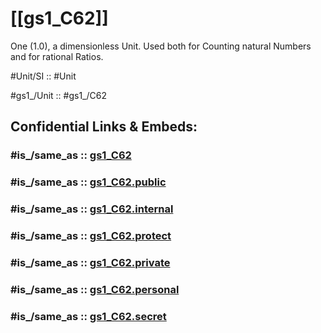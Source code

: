 
# [[gs1_C62]] 

One (1.0), a dimensionless Unit. 
Used both for Counting natural Numbers and for rational Ratios. 

#Unit/SI ::   #Unit 

#gs1_/Unit :: #gs1_/C62 


## Confidential Links & Embeds: 

### #is_/same_as :: [gs1_C62](/_Standards/UN(United_Nations)/CEFACT/gs1_C62.md) 

### #is_/same_as :: [gs1_C62.public](/_public/UN(United_Nations)/CEFACT/gs1_C62.public.md) 

### #is_/same_as :: [gs1_C62.internal](/_internal/UN(United_Nations)/CEFACT/gs1_C62.internal.md) 

### #is_/same_as :: [gs1_C62.protect](/_protect/UN(United_Nations)/CEFACT/gs1_C62.protect.md) 

### #is_/same_as :: [gs1_C62.private](/_private/UN(United_Nations)/CEFACT/gs1_C62.private.md) 

### #is_/same_as :: [gs1_C62.personal](/_personal/UN(United_Nations)/CEFACT/gs1_C62.personal.md) 

### #is_/same_as :: [gs1_C62.secret](/_secret/UN(United_Nations)/CEFACT/gs1_C62.secret.md)

